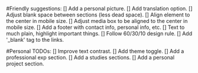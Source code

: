 #Friendly suggestions:
[] Add a personal picture.
[] Add translation option.
[] Adjust blank space between sections (less dead space).
[] Align element to the center in mobile size.
[] Adjust media box to be aligned to the center in mobile size.
[] Add a footer with contact info, personal info, etc.
[] Text to much plain, highlight important things.
[] Follow 60/30/10 design rule.
[] Add '\_blank' tag to the links.

#Personal TODOs:
[] Improve text contrast.
[] Add theme toggle.
[] Add a professional exp section.
[] Add a studies sections.
[] Add a personal project section.
